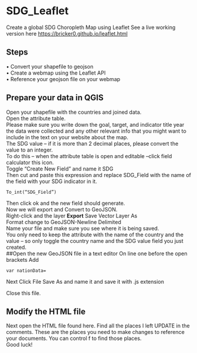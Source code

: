 # SDG_Leaflet
Create a global SDG Choropleth Map using Leaflet
See a live working version here https://bricker0.github.io/leaflet.html  
## Steps
•	Convert your shapefile to geojson<br>
•	Create a webmap using the Leaflet API<br>
•	Reference your geojson file on your webmap<br>
## Prepare your data in QGIS
Open your shapefile with the countries and joined data. <br>
Open the attribute table. <br>
Please make sure you write down the goal, target, and indicator title year the data were collected and any other relevant info that you might want to include in the text on your website about the map. <br>
The SDG value – if it is more than 2 decimal places, please convert the value to an integer.  <br>
To do this – when the attribute table is open and editable –click field calculator this icon. <br>
Toggle “Create New Field” and name it SDG<br>
Then cut and paste this expression and replace SDG_Field with the name of the field with your SDG indicator in it. <br>
```
To_int(“SDG_Field”)
```
Then click ok and the new field should generate. <br>
Now we will  export and Convert to GeoJSON. <br>
Right-click and the layer <b>Export</b> Save Vector Layer As<br>
Format change to GeoJSON-Newline Delimited<br>
Name your file and make sure you see where it is being saved.<br>
You only need to keep the attribute with the name of the country and the value – so only toggle the country name and the SDG value field you just created.<br>
##Open the new GeoJSON file in a text editor
On line one before the open brackets Add 
```
var nationData=
```
Next Click File Save As and name it and save it with .js extension

Close this file. <br>

## Modify the HTML file
Next open the HTML file found here. Find all the places I left UPDATE in the comments. These are the places you need to make changes to reference your documents. You can control f to find those places.
<br>
Good luck!
